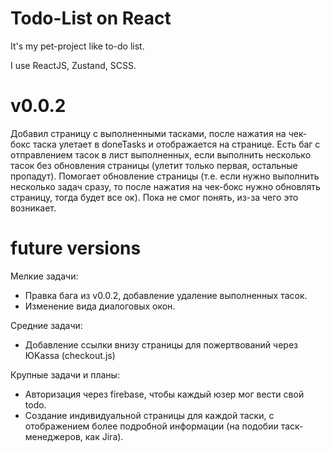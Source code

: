 # Todo-List on React

It's my pet-project like to-do list.

I use ReactJS, Zustand, SCSS.

# v0.0.2

Добавил страницу с выполненными тасками, после нажатия на чек-бокс таска улетает в doneTasks и отображается на странице. Есть баг с отправлением тасок в лист выполненных, если выполнить несколько тасок без обновления страницы (улетит только первая, остальные пропадут). Помогает обновление страницы (т.е. если нужно выполнить несколько задач сразу, то после нажатия на чек-бокс нужно обновлять страницу, тогда будет все ок). Пока не смог понять, из-за чего это возникает.

# future versions

Мелкие задачи:
- Правка бага из v0.0.2, добавление удаление выполненных тасок.
- Изменение вида диалоговых окон.

Средние задачи:
- Добавление ссылки внизу страницы для пожертвований через ЮKassa (checkout.js)

Крупные задачи и планы:
- Авторизация через firebase, чтобы каждый юзер мог вести свой todo.
- Создание индивидуальной страницы для каждой таски, с отображением более подробной информации (на подобии таск-менеджеров, как Jira).
